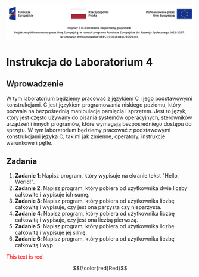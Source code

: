 ![alt text](images/fers_header.jpg "Title") 
# Instrukcja do Laboratorium 4
## Wprowadzenie
W tym laboratorium będziemy pracować z językiem C i jego podstawowymi konstrukcjami. C jest językiem programowania niskiego poziomu, który pozwala na bezpośrednią manipulację pamięcią i sprzętem. Jest to język, który jest często używany do pisania systemów operacyjnych, sterowników urządzeń i innych programów,         które wymagają bezpośredniego dostępu do sprzętu. W tym laboratorium będziemy pracować z podstawowymi konstrukcjami języka C, takimi jak zmienne, operatory, instrukcje warunkowe i pętle.
## Zadania
1. **Zadanie 1**: Napisz program, który wypisuje na ekranie tekst "Hello, World!".
2. **Zadanie 2**: Napisz program, który pobiera od użytkownika dwie liczby całkowite i wypisuje ich sumę.
3. **Zadanie 3**: Napisz program, który pobiera od użytkownika liczbę całkowitą i wypisuje, czy jest ona parzysta czy nieparzysta.
4. **Zadanie 4**: Napisz program, który pobiera od użytkownika liczbę całkowitą i wypisuje, czy jest ona liczbą pierwszą.
5. **Zadanie 5**: Napisz program, który pobiera od użytkownika liczbę całkowitą i wypisuje jej silnię.
6. **Zadanie 6**: Napisz program, który pobiera od użytkownika liczbę całkowitą i wyp

<font color="red">This text is red!</font>


$${\color{red}Red}$$